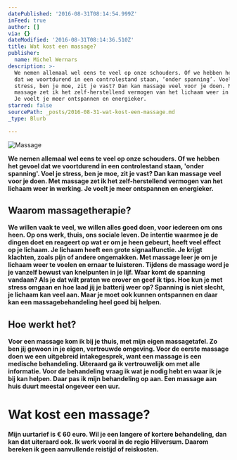 ```yaml
---
datePublished: '2016-08-31T08:14:54.999Z'
inFeed: true
author: []
via: {}
dateModified: '2016-08-31T08:14:36.510Z'
title: Wat kost een massage?
publisher:
  name: Michel Wernars
description: >-
  We nemen allemaal wel eens te veel op onze schouders. Of we hebben het gevoel
  dat we voortdurend in een controlestand staan, ‘onder spanning’. Voel je
  stress, ben je moe, zit je vast? Dan kan massage veel voor je doen. Met
  massage zet ik het zelf-herstellend vermogen van het lichaam weer in werking.
  Je voelt je meer ontspannen en energieker.
starred: false
sourcePath: _posts/2016-08-31-wat-kost-een-massage.md
_type: Blurb

---
```

![Massage](https://the-grid-user-content.s3-us-west-2.amazonaws.com/0a62d499-7fc8-415e-897f-30e579ec0bf9.jpg)

**We nemen allemaal wel eens te veel op onze schouders. Of we hebben het gevoel dat we voortdurend in een controlestand staan, 'onder spanning'. Voel je stress, ben je moe, zit je vast? Dan kan massage veel voor je doen. Met massage zet ik het zelf-herstellend vermogen van het lichaam weer in werking. Je voelt je meer ontspannen en energieker.**

## **Waarom massagetherapie?**

**We willen vaak te veel, we willen alles goed doen, voor iedereen om ons heen. Op ons werk, thuis, ons sociale leven. De intentie waarmee je de dingen doet en reageert op wat er om je heen gebeurt, heeft veel effect op je lichaam. Je lichaam heeft een grote signaalfunctie. Je krijgt klachten, zoals pijn of andere ongemakken. Met massage leer je om je lichaam weer te voelen en ernaar te luisteren. Tijdens de massage word je je vanzelf bewust van knelpunten in je lijf. Waar komt de spanning vandaan? Als je dat wilt praten we erover en geef ik tips. Hoe kun je met stress omgaan en hoe laad jij je batterij weer op? Spanning is niet slecht, je lichaam kan veel aan. Maar je moet ook kunnen ontspannen en daar kan een massagebehandeling heel goed bij helpen.**

## **Hoe werkt het?**

**Voor een massage kom ik bij je thuis, met mijn eigen massagetafel. Zo ben jij gewoon in je eigen, vertrouwde omgeving. Voor de eerste massage doen we een uitgebreid intakegesprek, want een massage is een medische behandeling. Uiteraard ga ik vertrouwelijk om met alle informatie. Voor de behandeling vraag ik wat je nodig hebt en waar ik je bij kan helpen. Daar pas ik mijn behandeling op aan. Een massage aan huis duurt meestal ongeveer een uur.**

# **Wat kost een massage?**

**Mijn uurtarief is € 60 euro. Wil je een langere of kortere behandeling, dan kan dat uiteraard ook. Ik werk vooral in de regio Hilversum. Daarom bereken ik geen aanvullende reistijd of reiskosten.**